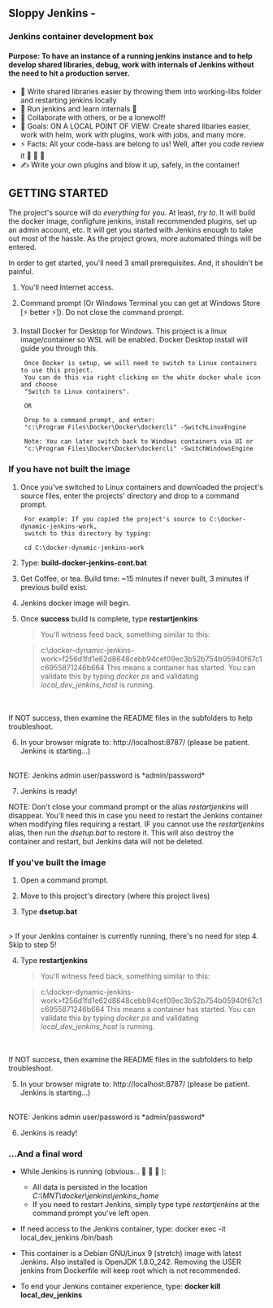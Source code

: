 ##  Sloppy Jenkins - 
### Jenkins container development box

#### Purpose: To have an instance of a running jenkins instance and to help develop shared libraries, debug, work with internals of Jenkins without the need to hit a production server.

- 🔭 Write shared libraries easier by throwing them into working-libs folder and restarting jenkins locally 
- 🌱 Run jenkins and learn internals 🤣
- 👯 Collaborate with others, or be a lonewolf!
- 🥅 Goals: ON A LOCAL POINT OF VIEW: Create shared libaries easier, work with helm, work with plugins, work with jobs, and many more.
- ⚡ Facts: All your code-bass are belong to us! Well, after you code review it 🤣 🤣 🤣
- ✍️ Write your own plugins and blow it up, safely, in the container!

## GETTING STARTED

The project's source will do *everything* for you. At least, *try to*. It will build the docker image, configfure jenkins, install recommended plugins, set up an admin account, etc. It will get you started with Jenkins enough to take out most of the hassle. As the project grows, more automated things will be entered. 

In order to get started, you'll need 3 small prerequisites. And, it shouldn't be painful. 

1. You'll need Internet access.
2. Command prompt (Or Windows Terminal you can get at Windows Store [⚡ better ⚡]). Do not close the command prompt. 
3. Install Docker for Desktop for Windows. This project is a linux image/container so WSL will be enabled. Docker Desktop install will guide you through this.

        Once Docker is setup, we will need to switch to Linux containers to use this project. 
        You can do this via right clicking on the white docker whale icon and choose 
        "Switch to Linux containers".

        OR

        Drop to a command prompt, and enter:
        "c:\Program Files\Docker\Docker\dockercli" -SwitchLinuxEngine

        Note: You can later switch back to Windows containers via UI or 
        "c:\Program Files\Docker\Docker\dockercli" -SwitchWindowsEngine

### If you have not built the image
1. Once you've switched to Linux containers and downloaded the project's source files, enter the projects' directory and drop to a command prompt. 

        For example: If you copied the project's source to C:\docker-dynamic-jenkins-work, 
        switch to this directory by typing:

        cd C:\docker-dynamic-jenkins-work

2. Type: **build-docker-jenkins-cont.bat**

3. Get Coffee, or tea. Build time: ~15 minutes if never built, 3 minutes if previous build exist.

4. Jenkins docker image will begin. 


5. Once **success** build is complete, type **restartjenkins**<BR>

    > You'll witness feed back, something similar to this:

    > c:\docker-dynamic-jenkins-work>f256d1fd1e62d8648cebb94cef09ec3b52b754b05940f67c1c6955871246b664
    This means a container has started. You can validate this by typing *docker ps* and validating *local_dev_jenkins_host* is running.
<BR>
<BR>
If NOT success, then examine the README files in the subfolders to help troubleshoot.

6. In your browser migrate to: http://localhost:8787/  (please be patient. Jenkins is starting...)
<BR>
NOTE: Jenkins admin user/password is *admin/password*

7. Jenkins is ready!

NOTE: Don't close your command prompt or the alias *restartjenkins* will disappear. You'll need this in case you need to restart the Jenkins container when modifying files requiring a restart. IF you cannot use the *restartjenkins* alias, then run the *dsetup.bat* to restore it. This will also destroy the container and restart, but Jenkins data will not be deleted.


### If you've built the image

1. Open a command prompt.

2. Move to this project's directory (where this project lives)

3. Type **dsetup.bat**
<BR>
    > If your Jenkins container is currently running, there's no need for step 4. Skip to step 5!

4. Type **restartjenkins**
    > You'll witness feed back, something similar to this:

    > c:\docker-dynamic-jenkins-work>f256d1fd1e62d8648cebb94cef09ec3b52b754b05940f67c1c6955871246b664
    This means a container has started. You can validate this by typing *docker ps* and validating *local_dev_jenkins_host* is running.
<BR>
<BR>
If NOT success, then examine the README files in the subfolders to help troubleshoot.

5. In your browser migrate to: http://localhost:8787/  (please be patient. Jenkins is starting...)
<BR>
NOTE: Jenkins admin user/password is *admin/password*

6. Jenkins is ready!


### ...And a final word

- While Jenkins is running (obvious... 🤣 🤣 🤣 ): 
    - All data is persisted in the location *C:\MNT\docker\jenkins\jenkins_home* 
    - If you need to restart Jenkins, simply type type *restartjenkins* at the command prompt you've left open.

- If need access to the Jenkins container, type:
    docker exec -it local_dev_jenkins /bin/bash

- This container is a Debian GNU/Linux 9 (stretch) image with latest Jenkins. Also installed is OpenJDK 1.8.0_242. Removing the USER jenkins from Dockerfile will keep root which is not recommended.

- To end your Jenkins container experience, type: **docker kill local_dev_jenkins**



